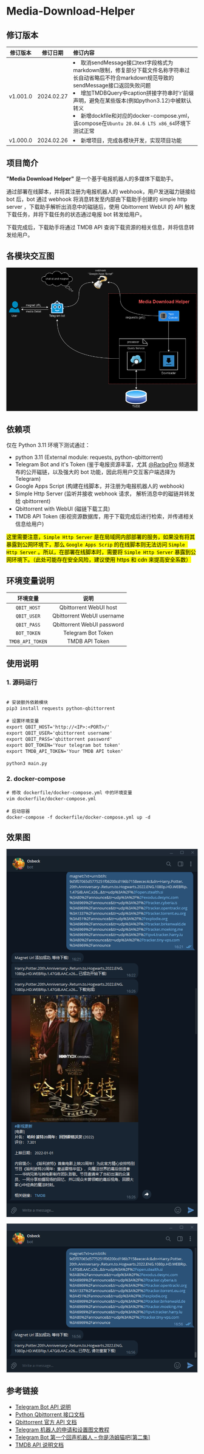 # Media-Download-Helper

## 修订版本

| 修订版本 | 修订日期 | 修订内容 |
| :------: | :------: | :------ |
| v1.001.0 | 2024.02.27 | <li>取消sendMessage接口text字段格式为markdown限制，修复部分下载文件名称字符串过长自动省略后不符合markdown规范导致的sendMessage接口返回失败问题</li><li>增加TMDBQuery中caption拼接字符串时‘r’前缀声明，避免在某些版本(例如python3.12)中被默认转义</li><li>新增dockfile和对应的docker-compose.yml，该compose在`Ubuntu 20.04.6 LTS x86_64`环境下测试正常</li> |
| v1.000.0 | 2024.02.26 | <li>新增项目，完成各模块开发，实现项目功能</li> |

## 项目简介

**"Media Download Helper"** 是一个基于电报机器人的多媒体下载助手。

通过部署在线脚本，并将其注册为电报机器人的 webhook，用户发送磁力链接给 bot 后，bot 通过 webhook 将消息转发至内部由下载助手创建的 simple http server ，下载助手解析出消息中的磁链后，使用 Qbittorrent WebUI 的 API 触发下载任务，并将下载任务的状态通过电报 bot 转发给用户。

下载完成后，下载助手将通过 TMDB API 查询下载资源的相关信息，并将信息转发给用户。

## 各模块交互图

![模块交互图](./doc/module.png)

## 依赖项

仅在 Python 3.11 环境下测试通过：

+ python 3.11 (External module: requests, python-qbittorrent)
+ Telegram Bot and it's Token (鉴于电报资源丰富，尤其 [@RarbgPro](https://t.me/RarbgPro)  频道发布的公开磁链，以及强大的 bot 功能，因此将用户交互客户端选择为 Telegram)
+ Google Apps Script (构建在线脚本，并注册为电报机器人的 webhook)
+ Simple Http Server (监听并接收 webhook 请求， 解析消息中的磁链并转发给 qbittorrent)
+ Qbittorrent with WebUI (磁链下载工具)
+ TMDB API Token (影视资源数据库，用于下载完成后进行检索，并传递相关信息给用户)

<mark>这里需要注意，`Simple Http Server` 是在局域网内部部署的服务，如果没有将其暴露到公网环境下，那么 `Google Apps Scrip` 的在线脚本则无法访问 `Simple Http Server` 。所以，在部署在线脚本时，需要将 `Simple Http Server` 暴露到公网环境下。（此处可能存在安全风险，建议使用 https 和 cdn 来提高安全系数）</mark>


## 环境变量说明

| 环境变量 | 说明 |
| :------: | :--: |
| `QBIT_HOST` | Qbittorrent WebUI host |
| `QBIT_USER` | Qbittorrent WebUI username |
| `QBIT_PASS` | Qbittorrent WebUI password |
| `BOT_TOKEN` | Telegram Bot Token |
| `TMDB_API_TOKEN` | TMDB API Token |

## 使用说明

### 1. 源码运行

~~~shell

# 安装额外依赖模块
pip3 install requests python-qbittorrent

# 设置环境变量
export QBIT_HOST='http://<IP>:<PORT>/'
export QBIT_USER='qbittorrent username'
export QBIT_PASS='qbittorrent password'
export BOT_TOKEN='Your telegram bot token'
export TMDB_API_TOKEN='Your TMDB API token'

python3 main.py
~~~

### 2. docker-compose

~~~shell
# 修改 dockerfile/docker-compose.yml 中的环境变量
vim dockerfile/docker-compose.yml

# 启动容器
docker-compose -f dockerfile/docker-compose.yml up -d
~~~

## 效果图

![效果图](./doc/demo-suc.png)

![效果图](./doc/demo-fail.png)

## 参考链接

+ [Telegram Bot API 说明](https://core.telegram.org/bots/api)
+ [Python Qbittorrent 接口文档](https://python-qbittorrent.readthedocs.io/en/latest/modules/api.html)
+ [Qbittorrent 官方 API 文档](https://github.com/qbittorrent/qBittorrent/wiki/)
+ [Telegram 机器人的申请和设置图文教程](https://www.dengnz.com/2020/11/23/telegram-%E6%9C%BA%E5%99%A8%E4%BA%BA%E7%9A%84%E7%94%B3%E8%AF%B7%E5%92%8C%E8%AE%BE%E7%BD%AE%E5%9B%BE%E6%96%87%E6%95%99%E7%A8%8B/)
+ [Telegram Bot 第一个回声机器人 – 你是汤姆猫吧[第二集]](https://www.dengnz.com/2018/09/05/telegram-bot-%e7%ac%ac%e4%b8%80%e4%b8%aa%e5%9b%9e%e5%a3%b0%e6%9c%ba%e5%99%a8%e4%ba%ba-%e4%bd%a0%e6%98%af%e6%b1%a4%e5%a7%86%e7%8c%ab%e5%90%a7%e7%ac%ac%e4%ba%8c%e9%9b%86/)
+ [TMDB API 说明文档](https://developer.themoviedb.org/reference/intro/getting-started)